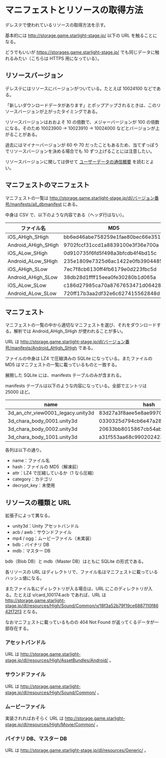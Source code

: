 # マニフェストとリソースの取得方法

デレステで使われているリソースの取得方法を示す。

基本的には http://storage.game.starlight-stage.jp/ 以下の URL を触ることになる。

どうでもいいが https://storages.game.starlight-stage.jp/ でも同じデータに触れるみたい（こちらは HTTPS 用になっている）。

## リソースバージョン

デレステにはリソースにバージョンがついている。たとえば 10024100 などである。

「新しいダウンロードデータがあります」とポップアップされるときは、このリソースバージョンが上がったタイミングである。

リソースバージョンはおおよそ 10 の倍数で、メジャーバージョンが 100 の倍数になる。そのため 10023900 → 10023910 → 10024000 などとバージョンが上がることがある。

過去にはマイナーバージョンが 60 や 70 だったこともあるため、当てずっぽうでリソースバージョンを決める場合でも 10 ずつ上げることには注意したい。

リソースバージョンに関しては併せて [ユーザーデータの通信概要](../user/general.md) を読むとよい。

## マニフェストのマニフェスト

マニフェストの一覧は http://storage.game.starlight-stage.jp/dl/バージョン番号/manifests/all_dbmanifest にある。

中身は CSV で、以下のような内容である（ヘッダ行はない）。

| ファイル名          | MD5                              | OS      | 音質 | 画質 |
|---------------------|----------------------------------|---------|------|------|
| iOS_AHigh_SHigh     | bb6ed46abe758259e1fae80bec66e351 | iOS     | High | High |
| Android_AHigh_SHigh | 9702fccf31ccd1a8839100e3f36e700a | Android | High | High |
| iOS_ALow_SHigh      | 0d910735f6fd5f498a3bfcdb4f4bd15c | iOS     | Low  | High |
| Android_ALow_SHigh  | 235e1809e7325d6ac1422e0fb3904485 | Android | Low  | High |
| iOS_AHigh_SLow      | 7ec7f8cb6130ff4fb6179e0d223fbc5d | iOS     | High | Low  |
| Android_AHigh_SLow  | 38db28d1ffff15eea0fe30280b1d065a | Android | High | Low  |
| iOS_ALow_SLow       | c186d27985ca70a8767653471d06428d | iOS     | Low  | Low  |
| Android_ALow_SLow   | 720ff17b3aa2df32e6c627415562848d | Android | Low  | Low  |

## マニフェスト

マニフェストの一覧の中から適切なマニフェストを選び、それをダウンロードする。解析では Android_AHigh_SHigh が使われることが多い。

URL は http://storage.game.starlight-stage.jp/dl/バージョン番号/manifests/Android_AHigh_SHigh である。

ファイルの中身は LZ4 で圧縮済みの SQLite になっている。またファイルの MD5 はマニフェストの一覧に載っているものと一致する。

展開した SQLite には、manifests テーブルのみが含まれる。

manifests テーブルは以下のような内容になっている。全部でエントリは 25000 ほど。

| name                              | hash                             | attr | category | decrypt_key |
|-----------------------------------|----------------------------------|------|----------|-------------|
| 3d_an_chr_view0001_legacy.unity3d | 83d27a3f8aee5e8ae9970bc66ec5e2d6 | 1    | every    | NULL        |
| 3d_chara_body_0001.unity3d        | 0330325d794cb6e47a288aced3516914 | 1    | every    | NULL        |
| 3d_chara_body_0002.unity3d        | 20633bb8015867cb54abd8e17def1b54 | 1    | every    | NULL        |
| 3d_chara_body_1001.unity3d        | a31f553aa68c99020242348a120679fe | 1    | every    | NULL        |

各列は以下の通り。

- name：ファイル名
- hash：ファイルの MD5（解凍前）
- attr：LZ4 で圧縮しているか（1 なら圧縮）
- category：カテゴリ
- decrypt_key：未使用

## リソースの種類と URL

拡張子によって異なる。

- unity3d：Unity アセットバンドル
- acb / awb：サウンドファイル
- mp4 / ogg：ムービーファイル（未実装）
- bdb：バイナリ DB
- mdb：マスター DB

bdb（Blob DB）と mdb（Master DB）はともに SQLite の形式である。

各リソースの URL はディレクトリで、ファイル名はマニフェストに載っているハッシュ値になる。

またファイル名にディレクトリが入る場合は、URL にこのディレクトリが入る。たとえば v/card_100174.acb であれば、URL は http://storage.game.starlight-stage.jp/dl/resources/High/Sound/Common/v/18f3a52b79f19ce6887110f8642f72f3 となる。

なおマニフェストに載っているものの 404 Not Found が返ってくるデータが一部存在する。

### アセットバンドル

URL は http://storage.game.starlight-stage.jp/dl/resources/High/AssetBundles/Android/ 。

### サウンドファイル

URL は http://storage.game.starlight-stage.jp/dl/resources/High/Sound/Common/ 。

### ムービーファイル

実装されればおそらく URL は http://storage.game.starlight-stage.jp/dl/resources/High/Movie/Common/ 。

### バイナリ DB、マスター DB

URL は http://storage.game.starlight-stage.jp/dl/resources/Generic/ 。
